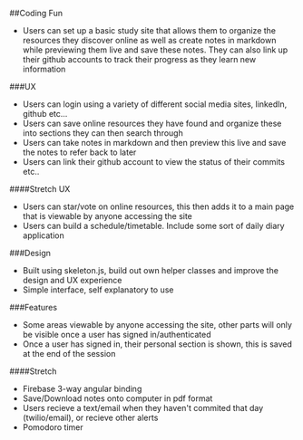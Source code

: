 ##Coding Fun

- Users can set up a basic study site that allows them to organize the resources they discover online as well as create notes in markdown while previewing them live and save these notes. They can also link up their github accounts to track their progress as they learn new information


###UX

- Users can login using a variety of different social media sites, linkedIn, github etc...
- Users can save online resources they have found and organize these into sections they can then search through
- Users can take notes in markdown and then preview this live and save the notes to refer back to later
- Users can link their github account to view the status of their commits etc..


####Stretch UX

- Users can star/vote on online resources, this then adds it to a main page that is viewable by anyone accessing the site
- Users can build a schedule/timetable. Include some sort of daily diary application


###Design

- Built using skeleton.js, build out own helper classes and improve the design and UX experience
- Simple interface, self explanatory to use


###Features

- Some areas viewable by anyone accessing the site, other parts will only be visible once a user has signed in/authenticated
- Once a user has signed in, their personal section is shown, this is saved at the end of the session


####Stretch

- Firebase 3-way angular binding
- Save/Download notes onto computer in pdf format
- Users recieve a text/email when they haven't commited that day (twilio/email), or recieve other alerts
- Pomodoro timer







